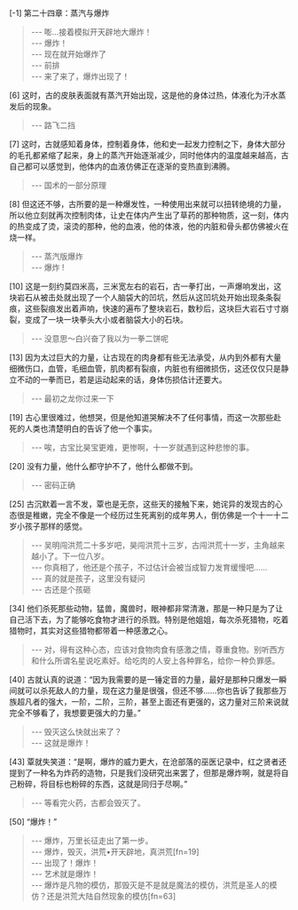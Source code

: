 
[-1] 第二十四章：蒸汽与爆炸
>--- 嘭…接着模拟开天辟地大爆炸！<br>
>--- 爆炸！<br>
>--- 现在就开始爆炸了<br>
>--- 前排<br>
>--- 来了来了，爆炸出现了！<br>

[6] 这时，古的皮肤表面就有蒸汽开始出现，这是他的身体过热，体液化为汗水蒸发后的现象。
>--- 路飞二挡<br>

[7] 这时，古就感知着身体，控制着身体，他和史一起发力控制之下，身体大部分的毛孔都紧缩了起来，身上的蒸汽开始逐渐减少，同时他体内的温度越来越高，古自己都可以感觉到，他体内的血液仿佛正在逐渐的变热直到沸腾。
>--- 国术的一部分原理<br>

[8] 但这还不够，古所要的是一种爆发性，一种使用出来就可以扭转绝境的力量，所以他立刻就再次控制肉体，让史在体内产生出了草药的那种物质，这一刻，体内的热变成了烫，滚烫的那种，他的血液，他的体液，他的内脏和骨头都仿佛被火在烧一样。
>--- 蒸汽版爆炸<br>
>--- 爆炸 !<br>

[10] 这是一刻约莫四米高，三米宽左右的岩石，古一拳打出，一声爆响发出，这块岩石从被击处就出现了一个人脑袋大的凹坑，然后从这凹坑处开始出现条条裂痕，这些裂痕发出着声响，快速的遍布了整块岩石，数秒后，这块巨大岩石寸寸崩裂，变成了一块一块拳头大小或者脑袋大小的石块。
>--- 没意思～白兴奋了我以为一拳二饼呢<br>

[13] 因为太过巨大的力量，让古现在的肉身都有些无法承受，从内到外都有大量细微伤口，血管，毛细血管，肌肉都有裂痕，内脏也有细微损伤，这还仅仅只是静立不动的一拳而已，若是运动起来的话，身体伤损估计还要大。
>--- 最初之龙你过来一下<br>

[19] 古心里很难过，他想哭，但是他知道哭解决不了任何事情，而这一次那些赴死的人类也清楚明白的告诉了他一个事实。
>--- 唉，古宝比昊宝更难，更惨啊，十一岁就遇到这种悲惨的事。<br>

[20] 没有力量，他什么都守护不了，他什么都做不到。
>--- 密码正确<br>

[25] 古沉默着一言不发，覃也是无奈，这些天的接触下来，她诧异的发现古的心态很是稚嫩，完全不像是一个经历过生死离别的成年男人，倒仿佛是一个十一十二岁小孩子那样的感觉。
>--- 吴明闯洪荒二十多岁吧，昊闯洪荒十三岁，古闯洪荒十一岁，主角越来越小了。下一位八岁。<br>
>--- 你真相了，他还是个孩子，不过估计会被当成智力发育缓慢吧……<br>
>--- 真的就是孩子，这里没有疑问<br>
>--- 古还是个孩砸<br>

[34] 他们杀死那些动物，猛兽，魔兽时，眼神都非常清澈，那是一种只是为了让自己活下去，为了能够吃食物才进行的杀戮。特别是他姐姐，每次杀死猎物，吃着猎物时，其实对这些猎物都带着一种感激之心。
>--- 对，得有这种心态，应该对食物肉食有感激之情，尊重食物。别听西方和什么所谓名星说吃素好。给吃肉的人安上各种罪名，给你一种负罪感。<br>

[40] 古就认真的说道：“因为我需要的是一锤定音的力量，最好是那种只爆发一瞬间就可以杀死敌人的力量，现在这力量是很强，但还不够……你也告诉了我那些万族超凡者的强大，一阶，二阶，三阶，甚至上面还有更强的，这力量对三阶来说就完全不够看了，我想要更强大的力量。”
>--- 毁灭这么快就出来了？<br>
>--- 这就是爆炸！<br>

[43] 覃就失笑道：“是啊，爆炸的威力更大，在沧部落的巫医记录中，红之贤者还提到了一种名为炸药的造物，只是我们没研究出来罢了，但那是爆炸啊，就是将自己粉碎，将目标也粉碎的东西，这就是同归于尽啊。”
>--- 等看完火药，古都会毁灭了。<br>

[50] “爆炸！”
>--- 爆炸，万里长征走出了第一步。<br>
>--- 爆炸，毁灭，洪荒•开天辟地，真洪荒[fn=19]<br>
>--- 出现了！爆炸！<br>
>--- 艺术就是爆炸！<br>
>--- 爆炸是凡物的模仿，那毁灭是不是就是魔法的模仿，洪荒是圣人的模仿？还是洪荒大陆自然现象的模仿[fn=63]<br>
